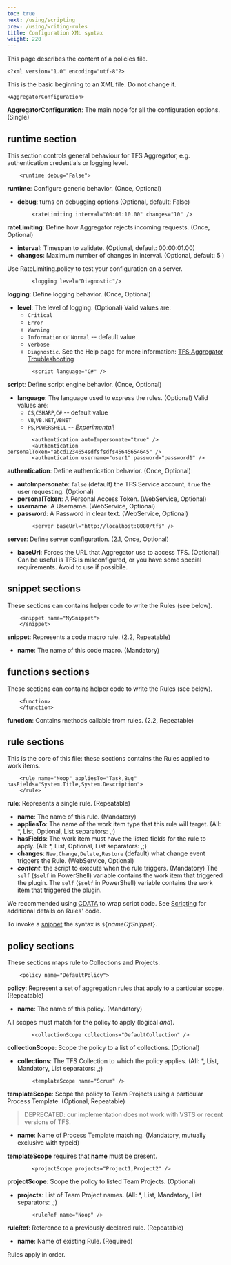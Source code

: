 ```yaml
---
toc: true
next: /using/scripting
prev: /using/writing-rules
title: Configuration XML syntax
weight: 220
---
```


This page describes the content of a policies file.

```
<?xml version="1.0" encoding="utf-8"?>
```

This is the basic beginning to an XML file. Do not change it.

```
<AggregatorConfiguration>
```

**AggregatorConfiguration**: The main node for all the configuration options. (Single)

## runtime section
This section controls general behaviour for TFS Aggregator, e.g. authentication credentials or logging level.

```
    <runtime debug="False">
```

**runtime**: Configure generic behavior. (Once, Optional)

 - **debug**: turns on debugging options (Optional, default: False)

```
        <rateLimiting interval="00:00:10.00" changes="10" />
```
**rateLimiting**: Define how Aggregator rejects incoming requests. (Once, Optional)

 - **interval**: Timespan to validate. (Optional, default: 00:00:01.00) 
 - **changes**: Maximum number of changes in interval. (Optional, default: 5 )

Use RateLimiting.policy to test your configuration on a server. 

```
        <logging level="Diagnostic"/>
```

**logging**: Define logging behavior. (Once, Optional)

 - **level**: The level of logging. (Optional)
Valid values are:
     * `Critical`
     * `Error`
     * `Warning`
     * `Information` or `Normal` -- default value
     * `Verbose`
     * `Diagnostic`.
See the Help page for more information: [TFS Aggregator Troubleshooting](/admin/troubleshooting)

```
        <script language="C#" />
```

**script**: Define script engine behavior. (Once, Optional)

 - **language**: The language used to express the rules. (Optional)
Valid values are:
    * `CS`,`CSHARP`,`C#` -- default value
    * `VB`,`VB.NET`,`VBNET`
    * `PS`,`POWERSHELL` -- *Experimental*!

```
        <authentication autoImpersonate="true" />
        <authentication personalToken="abcd1234654sdfsfsdfs45645654645" />
        <authentication username="user1" password="password1" />
```

**authentication**: Define authentication behavior. (Once, Optional)

 - **autoImpersonate**: `false` (default) the TFS Service account, `true` the user requesting. (Optional)
 - **personalToken**: A Personal Access Token. (WebService, Optional)
 - **username**: A Username. (WebService, Optional)
 - **password**: A Password in clear text. (WebService, Optional)

```
        <server baseUrl="http://localhost:8080/tfs" />
```

**server**: Define server configuration. (2.1, Once, Optional)

 - **baseUrl**: Forces the URL that Aggregator use to access TFS. (Optional)
 Can be useful is TFS is misconfigured, or you have some special requirements.
 Avoid to use if possibile.


## snippet sections
These sections can contains helper code to write the Rules (see below).

```
    <snippet name="MySnippet">
    </snippet>
```

**snippet**: Represents a code macro rule. (2.2, Repeatable)

 - **name**: The name of this code macro. (Mandatory)


## functions sections
These sections can contains helper code to write the Rules (see below).

```
    <function>
    </function>
```

**function**: Contains methods callable from rules. (2.2, Repeatable)


## rule sections
This is the core of this file: these sections contains the Rules applied to work items.

```
    <rule name="Noop" appliesTo="Task,Bug" hasFields="System.Title,System.Description">
    </rule>
```

**rule**: Represents a single rule. (Repeatable)

 - **name**: The name of this rule. (Mandatory)
 - **appliesTo**: The name of the work item type that this rule will target. (All: *, List, Optional, List separators: ,;)
 - **hasFields**: The work item must have the listed fields for the rule to apply. (All: *, List, Optional, List separators: ,;)
 - **changes**: `New,Change,Delete,Restore` (default) what change event triggers the Rule. (WebService, Optional)
 - **_content_**: the script to execute when the rule triggers. (Mandatory)
   The `self` (`$self` in PowerShell) variable contains the work item that triggered the plugin.
   The `self` (`$self` in PowerShell) variable contains the work item that triggered the plugin.

We recommended using [CDATA](http://www.w3.org/TR/REC-xml/#sec-cdata-sect) to wrap script code.
See [Scripting](Scripting) for additional details on Rules' code.

To invoke a [snippet](https://tfsaggregator.github.io/using/policy-syntax/#snippet-sections) the syntax is `${`_nameOfSnippet_`}`.

## policy sections
These sections maps rule to Collections and Projects.

```
    <policy name="DefaultPolicy">
```

**policy**: Represent a set of aggregation rules that apply to a particular scope. (Repeatable)

 - **name**: The name of this policy. (Mandatory)

All scopes must match for the policy to apply (logical _and_).

```
        <collectionScope collections="DefaultCollection" />
```

**collectionScope**: Scope the policy to a list of collections. (Optional)

 - **collections**: The TFS Collection to which the policy applies. (All: *, List, Mandatory, List separators: ,;)

```
        <templateScope name="Scrum" />
```

**templateScope**: Scope the policy to Team Projects using a particular Process Template. (Optional, Repeatable)
> DEPRECATED: our implementation does not work with VSTS or recent versions of TFS.

 - **name**: Name of Process Template matching. (Mandatory, mutually exclusive with typeid)

**templateScope** requires that **name** must be present.

```
        <projectScope projects="Project1,Project2" />
```

**projectScope**: Scope the policy to listed Team Projects. (Optional)

 - **projects**: List of Team Project names. (All: *, List, Mandatory, List separators: ,;)

```
        <ruleRef name="Noop" />
```

**ruleRef**: Reference to a previously declared rule. (Repeatable)

 - **name**: Name of existing Rule. (Required)

Rules apply in order.
